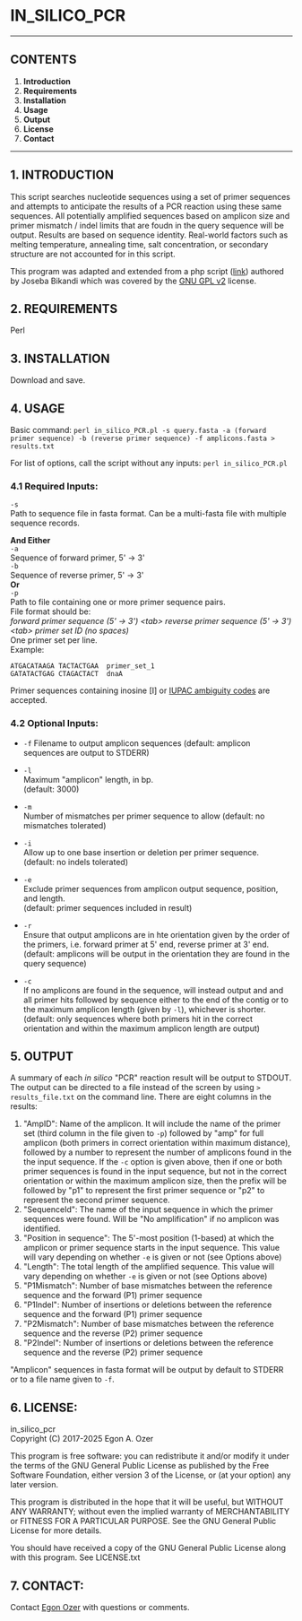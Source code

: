 # IN\_SILICO_PCR
***
## CONTENTS

1. **Introduction**
2. **Requirements**
3. **Installation**
4. **Usage**
5. **Output**
6. **License**
7. **Contact**

***
## 1. INTRODUCTION

This script searches nucleotide sequences using a set of primer sequences and attempts to anticipate the results of a PCR reaction using these same sequences. All potentially amplified sequences based on amplicon size and primer mismatch / indel limits that are foudn in the query sequence will be output. Results are based on sequence identity. Real-world factors such as melting temperature, annealing time, salt concentration, or secondary structure are not accounted for in this script.

This program was adapted and extended from a php script ([link](http://www.biophp.org/minitools/pcr_amplification/)) authored by Joseba Bikandi which was covered by the [GNU GPL v2](http://www.biophp.org/minitools/pcr_amplification/) license. 

## 2. REQUIREMENTS

Perl

## 3. INSTALLATION

Download and save.

## 4. USAGE
Basic command: `perl in_silico_PCR.pl -s query.fasta -a (forward primer sequence) -b (reverse primer sequence) -f amplicons.fasta > results.txt`

For list of options, call the script without any inputs: `perl in_silico_PCR.pl`

### 4.1 Required Inputs:
`-s`  
Path to sequence file in fasta format. Can be a multi-fasta file with multiple sequence records.

**And Either**  
`-a`  
Sequence of forward primer, 5' → 3'  
`-b`  
Sequence of reverse primer, 5' → 3'  
**Or**  
`-p`  
Path to file containing one or more primer sequence pairs.  
File format should be:  
_forward primer sequence (5' → 3') \<tab> reverse primer sequence (5' → 3') \<tab> primer set ID (no spaces)_  
One primer set per line.  
Example:  

```
ATGACATAAGA	TACTACTGAA	primer_set_1
GATATACTGAG	CTAGACTACT	dnaA
```

Primer sequences containing inosine [I] or [IUPAC ambiguity codes](https://www.bioinformatics.org/sms/iupac.html) are accepted.

### 4.2 Optional Inputs:

* `-f`
Filename to output amplicon sequences
(default: amplicon sequences are output to STDERR)

* `-l`  
Maximum "amplicon" length, in bp.  
(default: 3000)

* `-m`  
Number of mismatches per primer sequence to allow 
(default: no mismatches tolerated)

* `-i`  
Allow up to one base insertion or deletion per primer sequence.  
(default: no indels tolerated) 

* `-e`  
Exclude primer sequences from amplicon output sequence, position, and length.  
(default: primer sequences included in result)

* `-r`  
Ensure that output amplicons are in hte orientation given by the order of the primers, i.e. forward primer at 5' end, reverse primer at 3' end.  
(default: amplicons will be output in the orientation they are found in the query sequence)

* `-c`  
If no amplicons are found in the sequence, will instead output and and all primer hits followed by sequence either to the end of the contig or to the maximum amplicon length (given by `-l`), whichever is shorter.   
(default: only sequences where both primers hit in the correct orientation and within the maximum amplicon length are output) 

## 5. OUTPUT

A summary of each _in silico_ "PCR" reaction result will be output to STDOUT. The output can be directed to a file instead of the screen by using `> results_file.txt` on the command line. There are eight columns in the results:

1. "AmpID": Name of the amplicon. It will include the name of the primer set (third column in the file given to `-p`) followed by "amp" for full amplicon (both primers in correct orientation within maximum distance), followed by a number to represent the number of amplicons found in the the input sequence. If the `-c` option is given above, then if one or both primer sequences is found in the input sequence, but not in the correct orientation or within the maximum amplicon size, then the prefix will be followed by "p1" to represent the first primer sequence or "p2" to represent the second primer sequence.
2. "SequenceId": The name of the input sequence in which the primer sequences were found. Will be "No amplification" if no amplicon was identified.
3. "Position in sequence": The 5'-most position (1-based) at which the amplicon or primer sequence starts in the input sequence. This value will vary depending on whether `-e` is given or not (see Options above)
4. "Length": The total length of the amplified sequence. This value will vary depending on whether `-e` is given or not (see Options above)
5. "P1Mismatch": Number of base mismatches between the reference sequence and the forward (P1) primer sequence
6. "P1Indel": Number of insertions or deletions between the reference sequence and the forward (P1) primer sequence
7. "P2Mismatch": Number of base mismatches between the reference sequence and the reverse (P2) primer sequence
68. "P2Indel": Number of insertions or deletions between the reference sequence and the reverse (P2) primer sequence

"Amplicon" sequences in fasta format will be output by default to STDERR or to a file name given to `-f`.   


## 6. LICENSE:

in\_silico_pcr  
Copyright (C) 2017-2025 Egon A. Ozer

This program is free software: you can redistribute it and/or modify
it under the terms of the GNU General Public License as published by
the Free Software Foundation, either version 3 of the License, or
(at your option) any later version.

This program is distributed in the hope that it will be useful,
but WITHOUT ANY WARRANTY; without even the implied warranty of
MERCHANTABILITY or FITNESS FOR A PARTICULAR PURPOSE.  See the
GNU General Public License for more details.

You should have received a copy of the GNU General Public License
along with this program.  See LICENSE.txt

## 7. CONTACT:

Contact [Egon Ozer](e-ozer@northwestern.edu) with questions or comments.

 